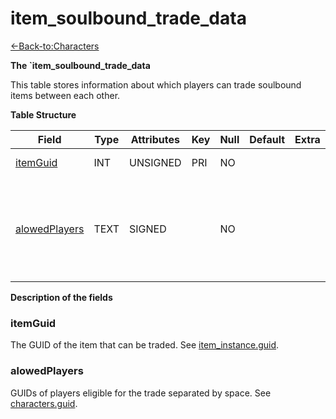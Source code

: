 # item\_soulbound\_trade\_data

[<-Back-to:Characters](database-characters)

**The \`item\_soulbound\_trade\_data**

This table stores information about which players can trade soulbound items between each other.

**Table Structure**

| Field              | Type | Attributes | Key | Null | Default | Extra | Comment                                                                 |
| ------------------ | ---- | ---------- | --- | ---- | ------- | ----- | ----------------------------------------------------------------------- |
| [itemGuid][1]      | INT  | UNSIGNED   | PRI | NO   |         |       | Item GUID                                                               |
| [alowedPlayers][2] | TEXT | SIGNED     |     | NO   |         |       | Space separated GUID list of players who can receive this item in trade |

[1]: #itemguid
[2]: #alowedplayers

**Description of the fields**

### itemGuid

The GUID of the item that can be traded. See [item\_instance.guid](item_instance#guid).

### alowedPlayers

GUIDs of players eligible for the trade separated by space. See [characters.guid](characters#guid).

